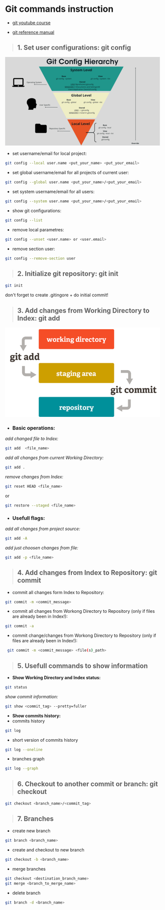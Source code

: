 # Git commands instruction

- [git youtube course](https://www.youtube.com/playlist?list=PLDyvV36pndZFHXjXuwA_NywNrVQO0aQqb)

- [git reference manual](https://git-scm.com/docs)

> ## **1. Set user configurations: git config**

![git config hierarchy](src\git_config.png)

- set username/email for local project:

```sh
git config --local user.name <put_your_name> <put_your_email>
```

- set global username/email for all projects of current user:

```sh
git config --global user.name <put_your_name>/<put_your_email> 
```
- set system username/email for all users:

```sh
git config --system user.name <put_your_name>/<put_your_email>
```

- show git configurations:

```sh
git config --list
```

- remove local parametres:

```sh
git config --unset <user.name> or <user.email>
```

- remove section user:

```sh
git config --remove-section user
```


> ## **2. Initialize git repository: git init**

```sh
git init
```

don't forget to create .gitingore + do initial commit!

> ## **3. Add changes from Working Directory to Index: git add**

![git workspaces](src\git_workspaces.png)

- ### Basic operations:

*add changed file to Index:*

```sh
git add  <file_name>
```

*add all changes from current Working Directory:*

```sh
git add .
```

*remove changes from Index:*

```sh
git reset HEAD <file_name>
```

or

```sh
git restore --staged <file_name>
```

- ### Usefull flags:

*add all changes from project source:*

```sh
git add -A
```

*add just choosen changes from file:*

```sh
git add -p <file_name>
```

> ## **4. Add changes from Index to Repository: git commit**

- commit all changes form Index to Repository:

```sh
git commit -m <commit_message>
```

- commit all changes from Workong Directory to Repository (only if files are already been in Index!):

```sh
git commit -a
```

- commit change/changes from Workong Directory to Repository (only if files are already been in Index!):

```sh
 git commit -m <commit_message> <file(s)_path>
 ```

> ## **5. Usefull commands to show information**
- **Show Working Directory and Index status:**

```sh
git status
```

*show commit information:*

```sh
git show <commit_tag> --pretty=fuller
```

- **Show commits history:**
- commits history
```sh
git log
```
- short version of commits history
```sh
git log --oneline 
```
- branches graph
```sh
git log --graph
```


> ## **6. Checkout to another commit or branch: git checkout**
```sh
git checkout <branch_name>/<commit_tag>
```

> ## **7. Branches**
- create new branch
```sh
git branch <branch_name>
```
- create and checkout to new branch
```sh
git checkout -b <branch_name>
```
- merge branches
```sh
git checkout <destination_branch_name>
git merge <branch_to_merge_name>
```
- delete branch
```sh
git branch -d <branch_name>
```